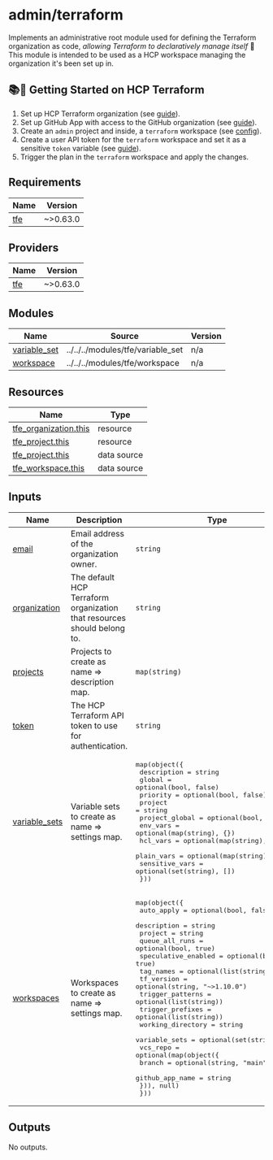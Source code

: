 # admin/terraform

Implements an administrative root module used for defining the Terraform organization as code, _allowing Terraform to declaratively manage itself_ 🤯  
This module is intended to be used as a HCP workspace managing the organization it's been set up in.


## 📚🚀 Getting Started on HCP Terraform

1. Set up HCP Terraform organization (see [guide](https://developer.hashicorp.com/terraform/tutorials/cloud-get-started/cloud-sign-up#create-an-account)).
2. Set up GitHub App with access to the GitHub organization (see [guide](https://developer.hashicorp.com/terraform/enterprise/application-administration/github-app-integration)).
3. Create an `admin` project and inside, a `terraform` workspace (see [config](./root/admin/terraform/terraform.tfvars)).
4. Create a user API token for the `terraform` workspace and set it as a sensitive `token` variable (see [guide](https://developer.hashicorp.com/terraform/cloud-docs/users-teams-organizations/users#tokens)).
5. Trigger the plan in the `terraform` workspace and apply the changes.

<!-- BEGIN_TF_DOCS -->
## Requirements

| Name | Version |
|------|---------|
| <a name="requirement_tfe"></a> [tfe](#requirement\_tfe) | ~>0.63.0 |

## Providers

| Name | Version |
|------|---------|
| <a name="provider_tfe"></a> [tfe](#provider\_tfe) | ~>0.63.0 |

## Modules

| Name | Source | Version |
|------|--------|---------|
| <a name="module_variable_set"></a> [variable\_set](#module\_variable\_set) | ../../../modules/tfe/variable_set | n/a |
| <a name="module_workspace"></a> [workspace](#module\_workspace) | ../../../modules/tfe/workspace | n/a |

## Resources

| Name | Type |
|------|------|
| [tfe_organization.this](https://registry.terraform.io/providers/hashicorp/tfe/latest/docs/resources/organization) | resource |
| [tfe_project.this](https://registry.terraform.io/providers/hashicorp/tfe/latest/docs/resources/project) | resource |
| [tfe_project.this](https://registry.terraform.io/providers/hashicorp/tfe/latest/docs/data-sources/project) | data source |
| [tfe_workspace.this](https://registry.terraform.io/providers/hashicorp/tfe/latest/docs/data-sources/workspace) | data source |

## Inputs

| Name | Description | Type | Default | Required |
|------|-------------|------|---------|:--------:|
| <a name="input_email"></a> [email](#input\_email) | Email address of the organization owner. | `string` | n/a | yes |
| <a name="input_organization"></a> [organization](#input\_organization) | The default HCP Terraform organization that resources should belong to. | `string` | n/a | yes |
| <a name="input_projects"></a> [projects](#input\_projects) | Projects to create as name => description map. | `map(string)` | `{}` | no |
| <a name="input_token"></a> [token](#input\_token) | The HCP Terraform API token to use for authentication. | `string` | n/a | yes |
| <a name="input_variable_sets"></a> [variable\_sets](#input\_variable\_sets) | Variable sets to create as name => settings map. | <pre>map(object({<br/>    description    = string<br/>    global         = optional(bool, false)<br/>    priority       = optional(bool, false)<br/>    project        = string<br/>    project_global = optional(bool, false)<br/>    env_vars       = optional(map(string), {})<br/>    hcl_vars       = optional(map(string), {})<br/>    plain_vars     = optional(map(string), {})<br/>    sensitive_vars = optional(set(string), [])<br/>  }))</pre> | `{}` | no |
| <a name="input_workspaces"></a> [workspaces](#input\_workspaces) | Workspaces to create as name => settings map. | <pre>map(object({<br/>    auto_apply          = optional(bool, false)<br/>    description         = string<br/>    project             = string<br/>    queue_all_runs      = optional(bool, true)<br/>    speculative_enabled = optional(bool, true)<br/>    tag_names           = optional(list(string))<br/>    tf_version          = optional(string, "~>1.10.0")<br/>    trigger_patterns    = optional(list(string))<br/>    trigger_prefixes    = optional(list(string))<br/>    working_directory   = string<br/>    variable_sets       = optional(set(string), [])<br/>    vcs_repo = optional(map(object({<br/>      branch          = optional(string, "main")<br/>      github_app_name = string<br/>    })), null)<br/>  }))</pre> | `{}` | no |

## Outputs

No outputs.
<!-- END_TF_DOCS -->